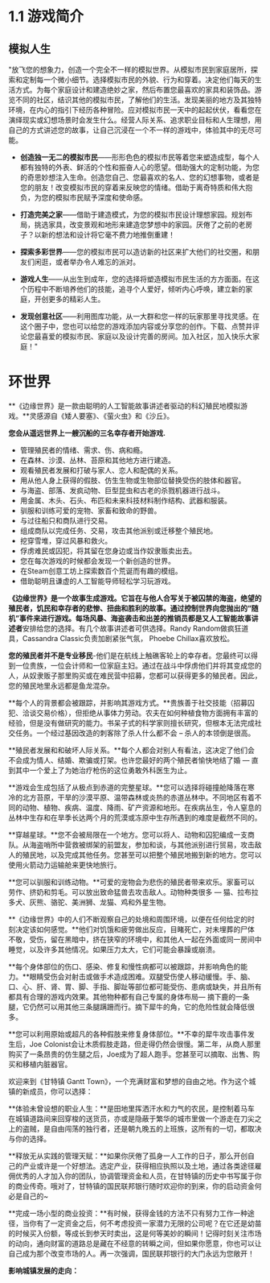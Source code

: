 # 1.1 游戏简介



## 模拟人生

"放飞您的想象力，创造一个完全不一样的模拟世界。从模拟市民到家庭居所，探索和定制每一个微小细节。选择模拟市民的外貌、行为和穿着。决定他们每天的生活方式。为每个家庭设计和建造绝妙之家，然后布置您最喜欢的家具和装饰品。游览不同的社区，结识其他的模拟市民，了解他们的生活。发现美丽的地方及其独特环境，在内心的指引下经历各种冒险。应对模拟市民一天中的起起伏伏，看看您在演绎现实或幻想场景时会发生什么。经营人际关系、追求职业目标和人生理想，用自己的方式讲述您的故事，让自己沉浸在一个不一样的游戏中，体验其中的无尽可能。



- **创造独一无二的模拟市民**——形形色色的模拟市民等着您来塑造成型，每个人都有独特的外表、鲜活的个性和振奋人心的愿望。借助强大的定制功能，为您的奇思妙想注入生命。创造您自己、您最喜欢的名人、您的幻想事物，或者是您的朋友！改变模拟市民的穿着来反映您的情绪。借助于离奇特质和伟大抱负，为您的模拟市民赋予深度和使命感。

  

- **打造完美之家**——借助于建造模式，为您的模拟市民设计理想家园。规划布局，挑选家具，改变景观和地形来建造您梦想中的家园。厌倦了之前的老房子？以新的想法和设计将它毫不费力地推倒重建！

  

- **探索多彩世界**——您的模拟市民可以造访新的社区来扩大他们的社交圈，和朋友们闲逛，或者举办令人难忘的派对。

  

- **游戏人生**——从出生到成年，您的选择将塑造模拟市民生活的方方面面。在这个历程中不断培养他们的技能，追寻个人爱好，倾听内心呼唤，建立新的家庭，开创更多的精彩人生。

  

- **发现创意社区**——利用图库功能，从一大群和您一样的玩家那里寻找灵感。在这个圈子中，您也可以给您的游戏添加内容或分享您的创作。下载、点赞并评论您最喜爱的模拟市民、家庭以及设计完善的房间。加入社区，加入快乐大家庭！"









# 环世界

**《边缘世界》是一款由聪明的人工智能故事讲述者驱动的科幻殖民地模拟游戏。**灵感源自《矮人要塞》、《萤火虫》和《沙丘》。

**您会从遥远世界上一艘沉船的三名幸存者开始游戏.**

- 管理殖民者的情绪、需求、伤、病和瘾。
- 在森林、沙漠、丛林、苔原和其他地方进行建造。
- 观看殖民者发展和打破与家人、恋人和配偶的关系。
- 用从他人身上获得的假肢、仿生生物或生物部位替换受伤的肢体和器官。
- 与海盗、部落、发疯动物、巨型昆虫和古老的杀戮机器进行战斗。
- 用金属、木头、石头、布匹和未来科技材料制作结构、武器和服装。
- 驯服和训练可爱的宠物、家畜和致命的野兽。
- 与过往船只和商队进行交易。
- 组成商队以完成任务、交易，攻击其他派别或迁移整个殖民地。
- 挖穿雪堆，穿过风暴和救火。
- 俘虏难民或囚犯，将其留在您身边或当作奴隶贩卖出去。
- 您在每次游戏的时候都会发现一个新创造的世界。
- 在Steam创意工坊上探索数百个荒诞而有趣的模组。
- 借助聪明且谦虚的人工智能导师轻松学习玩游戏。


**《边缘世界》是一个故事生成游戏。**它旨在与他人合写关于被囚禁的海盗，绝望的殖民者，饥民和幸存者的悲惨、扭曲和胜利的故事。通过控制世界向您抛出的“随机”事件来进行游戏。每场风暴、海盗袭击和出差的推销员都是又**人工智能故事讲述者**安排给您的选择。有几个故事讲述者可供选择。Randy Random做疯狂道具，Cassandra Classic负责加剧紧张气氛， Phoebe Chillax喜欢放松。

**您的殖民者并不是专业移民**-他们是在航线上触礁客轮上的幸存者。您最终可以得到一位贵族，一位会计师和一位家庭主妇。通过在战斗中俘虏他们并将其变成您的人，从奴隶贩子那里购买或在难民营中招募，您都可以获得更多的殖民者。因此，您的殖民地里永远都是鱼龙混杂。

**每个人的背景都会被跟踪，并影响其游戏方式。**贵族善于社交技能（招募囚犯、洽谈交易价格），但拒绝从事体力劳动。农夫在如何种植食物方面拥有丰富的经验，但是没有做研究的能力。书呆子式的科学家则擅长研究，但根本无法完成社交任务。一个经过基因改造的刺客除了杀人什么都不会 – 杀人的本领倒是很高。

**殖民者发展和和破坏人际关系。**每个人都会对别人有看法，这决定了他们会不会成为情人、结婚、欺骗或打架。也许您最好的两个殖民者愉快地结了婚 — 直到其中一个爱上了为她治疗枪伤的这位勇敢外科医生为止。

**游戏会生成包括了从极点到赤道的完整星球。**您可以选择将碰撞舱降落在寒冷的北方苔原，干旱的沙漠平原、温带森林或炎热的赤道丛林中。不同地区有着不同的动物、植物、疾病、温度、降雨、矿产资源和地形。在疾病丛生，令人窒息的丛林中生存和在旱季长达两个月的荒漠或冻原中生存所遇到的难度是截然不同的。

**穿越星球。**您不会被局限在一个地方。您可以将人、动物和囚犯编成一支商队。从海盗哨所中营救被绑架的前盟友，参加和谈，与其他派别进行贸易，攻击敌人的殖民地，以及完成其他任务。您甚至可以把整个殖民地搬到新的地方。您可以使用火箭动力运输舱来更快地旅行。

**您可以驯服和训练动物。**可爱的宠物会为悲伤的殖民者带来欢乐。家畜可以劳作、挤奶和剪毛。可以放出致命猛兽去攻击敌人。动物种类很多 — 猫、拉布拉多犬、灰熊、骆驼、美洲狮、龙猫、鸡和外星生物。

**《边缘世界》中的人们不断观察自己的处境和周围环境，以便在任何给定的时刻决定该如何感觉。**他们对饥饿和疲劳做出反应，目睹死亡，对未埋葬的尸体不敬，受伤，留在黑暗中，挤在狭窄的环境中，和其他人一起在外面或同一房间中睡觉，以及许多其他情况。如果压力太大，它们可能会暴躁或崩溃。

**每个身体部位的伤口、感染、修复和慢性病都可以被跟踪，并影响角色的能力。**眼睛受伤会对射击或做手术造成困难。双腿受伤使人移动缓慢。手、脑、口、心、肝、肾、胃、脚、手指、脚趾等部位都可能受伤、患病或缺失，并且所有都具有合理的游戏内效果。其他物种都有自己专属的身体布局— 摘下鹿的一条腿，它仍然可以用其他三条腿蹒跚而行。摘下犀牛的角，它的危险性就会降低很多。

**您可以利用原始或超凡的各种假肢来修复身体部位。**不幸的犀牛攻击事件发生后，Joe Colonist会让木质假肢走路，但走得仍然会很慢。第二年，从商人那里购买了一条昂贵的仿生腿之后，Joe成为了超人跑手。您甚至可以摘取、出售、购买和移植内脏器官。







欢迎来到《甘特镇 Gantt Town》，一个充满财富和梦想的自由之地。作为这个城镇的新成员，你可以选择：



**体验未曾设想的职业人生：**是田地里挥洒汗水和力气的农民，是控制着马车在城镇道路间来回穿梭的送货员，亦或是隐蔽于繁华的城市里做一个游走在刀尖之上的盗贼，是自由闯荡的独行者，还是朝九晚五的上班族，这所有的一切，都取决与你的选择。



**释放无从实践的管理天赋：**如果你厌倦了孤身一人工作的日子，那么开创自己的产业或许是一个好想法。选定产业，获得相应执照以及土地，通过各类途径雇佣优秀的人才加入你的团队，协调管理资金和人员，在甘特镇的历史中书写属于你的商业传奇。哦对了，甘特镇的国民联邦银行随时欢迎你的到来，你的启动资金何必是自己的~



**完成一场小型的商业投资：**有时候，获得金钱的方法不只有努力工作一种途径，当你有了一定资金之后，何不考虑投资一家潜力无限的公司呢？在它还是幼苗的时候买入份额，等成长到参天时卖出，这是何等美妙的瞬间！记得时刻关注市场的动向，通向财富的道路总是藏在不经意的转瞬之间，但如果你愿意，你也可以让自己成为那个改变市场的人。再一次强调，国民联邦银行的大门永远为您敞开！



**影响城镇发展的走向：**

